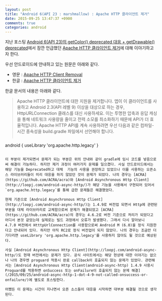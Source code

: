```yaml
---
layout: post
title: "Android 6(API 23 : marshmallow) : Apache HTTP 클라이언트 제거"
date: 2015-09-25 13:47:37 +0900
comments: true
categories: android
---
```

지난 포스팅 [Android 6(API 23)의 getColor() deprecated 대응 + getDrawable() deprecated](/2015/08/28/android-getcolor-getdrawable-deprecated/)에서 잠깐 언급했던 [Apache HTTP 클라이언트 제거](https://developer.android.com/intl/ko/preview/behavior-changes.html#behavior-apache-http-client)에 대해 이야기하고자 한다.

우선 안드로이드에 안내하고 있는 원문은 아래와 같다.

* 영문 : [Apache HTTP Client Removal](https://developer.android.com/preview/behavior-changes.html#behavior-apache-http-client)
* 한글 : [Apache HTTP 클라이언트 제거](https://developer.android.com/intl/ko/preview/behavior-changes.html#behavior-apache-http-client)

한글 문서의 내용은 아래와 같다.

> Apache HTTP 클라이언트에 대한 지원을 제거합니다. 앱이 이 클라이언트를 사용하고 Android 2.3(API 레벨 9) 이상을 대상으로 하는 경우, HttpURLConnection 클래스를 대신 사용하세요. 이는 투명한 압축과 응답 캐싱을 통해 네트워크 사용량을 줄이고 전력 소모를 최소화하기 때문에 API가 더 효율적입니다. Apache HTTP API를 계속 사용하려면 우선 다음과 같은 컴파일-시간 종속성을 build.gradle 파일에서 선언해야 합니다.
>```gradle
android {
    useLibrary 'org.apache.http.legacy'
}
```

이 부분이 제거되면서 문제가 되는 부분은 위의 안내와 같이 gradle에 임시 코드를 넣음으로써 해결이 가능하다. 하지만 제거 과정이 여러가지 문제를 일으켰다. 사실 안드로이드에서는 해당 기능을 Deprecated하고 대체  기능의 사용을 권장하고 있었으나 이를 사용하는 오픈소스 라이브러리들이 미리 대응을 하지 않았던 것이 문제가 되었다. 나의 경우는 [ACRA](https://github.com/ACRA/acra)와 [Android Asynchronous Http Client](http://loopj.com/android-async-http/)가 해당 기능을 사용해서 구현되어 있어서 `org.apache.http.legacy`를 통해 급한 문제들은 해결했었다.

현재 기준으로 [Android Asynchronous Http Client](http://loopj.com/android-async-http/)는 1.4.9로 버전업 되면서 Http에 관련된 부분을 대체 라이브러리로 교체함으로써 문제가 해결되었고 [ACRA](https://github.com/ACRA/acra)의 경우는 4.6.2로 버전 기준으로 처리가 되었다고 어디서 본것 같았는데 실제로는 빌드 과정에서 오류가 발생했다. 그래서 다시 알아보니 4.7.0 버전에서 HtttpUrlConnection를 사용함으로써 Android M (6.0)을 정식 지원한다고 안내되어 있다. 하지만 아직 RC2로 정식 버전업이 되지 않았다. 나의 경우는 조금만 더 기다리면 useLibrary 'org.apache.http.legacy'를 사용하지 않아도 될 것으로 예상된다.

사실 [Android Asynchronous Http Client](http://loopj.com/android-async-http/)도 현재 버전에서는 문제가 있다. 공식 사이트에서는 해당 현상에 대한 이야기는 없으나 나의 경우엔 proguard 적용시 완료 callback이 호출되지 않는 문제가 있었다. 관련해서는 [Android Asynchronous Http Client(android-async-http) 1.4.9 사용시 Proguard를 적용하면 onSuccess 또는 onFailure이 호출되지 않는 문제 해결](/2015/09/25/android-async-http-1-dot-4-9-not-called-onsuccess-or-onfailure/)에 별도로 포스팅한다.

어쨌든 이 문제는 시간이 지나면서 오픈 소스들이 대응을 시작하면 대부분 해결될 것으로 생각된다.
